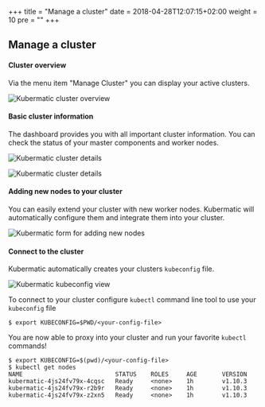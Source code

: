 +++
title = "Manage a cluster"
date = 2018-04-28T12:07:15+02:00
weight = 10
pre = "<b></b>"
+++

## Manage a cluster

#### Cluster overview

Via the menu item "Manage Cluster" you can display your active clusters.

![Kubermatic cluster overview](/img/getting_started/manage_cluster/kubermatic_00.png)

#### Basic cluster information

The dashboard provides you with all important cluster information. You can check the status of your master components and worker nodes.

![Kubermatic cluster details](/img/getting_started/manage_cluster/kubermatic_01.png)

![Kubermatic cluster details](/img/getting_started/manage_cluster/kubermatic_02.png)

#### Adding new nodes to your cluster

You can easily extend your cluster with new worker nodes. Kubermatic will automatically configure them and integrate them into your cluster.

![Kubermatic form for adding new nodes](/img/getting_started/manage_cluster/kubermatic_03.png)

#### Connect to the cluster

Kubermatic automatically creates your clusters `kubeconfig` file.

![Kubermatic kubeconfig view](/img/getting_started/manage_cluster/kubermatic_04.png)

To connect to your cluster configure `kubectl` command line tool to use your `kubeconfig` file

```
$ export KUBECONFIG=$PWD/<your-config-file>
```

You are now able to proxy into your cluster and run your favorite `kubectl` commands!

```
$ export KUBECONFIG=$(pwd)/<your-config-file>
$ kubectl get nodes
NAME                          STATUS    ROLES     AGE       VERSION
kubermatic-4js24fv79x-4cqsc   Ready     <none>    1h        v1.10.3
kubermatic-4js24fv79x-r2b9r   Ready     <none>    1h        v1.10.3
kubermatic-4js24fv79x-z2xn5   Ready     <none>    1h        v1.10.3
```
